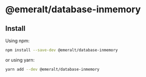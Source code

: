 # @emeralt/database-inmemory

## Install

Using npm:

```sh
npm install --save-dev @emeralt/database-inmemory
```

or using yarn:

```sh
yarn add --dev @emeralt/database-inmemory
```
